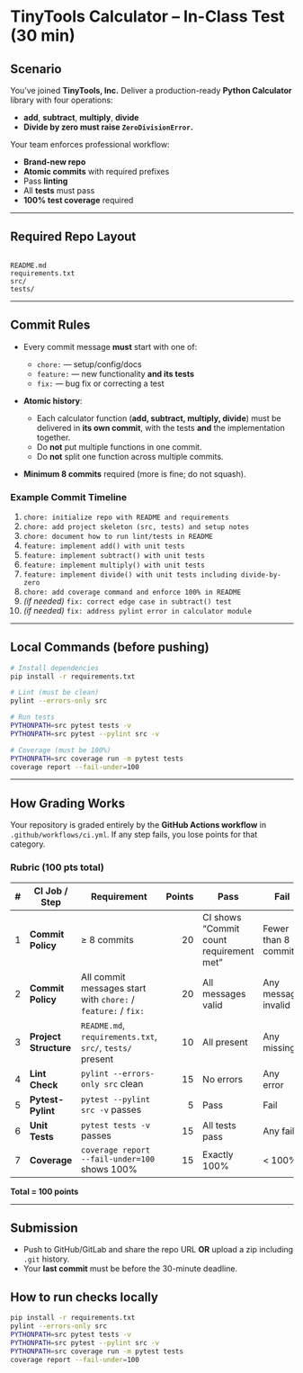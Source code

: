 # TinyTools Calculator – In-Class Test (30 min)

## Scenario
You’ve joined **TinyTools, Inc.** Deliver a production-ready **Python Calculator** library with four operations:

- **add**, **subtract**, **multiply**, **divide**  
- **Divide by zero must raise `ZeroDivisionError`.**

Your team enforces professional workflow:  
- **Brand-new repo**  
- **Atomic commits** with required prefixes  
- Pass **linting**  
- All **tests** must pass  
- **100% test coverage** required  

---

## Required Repo Layout
```

README.md
requirements.txt
src/
tests/

````

---

## Commit Rules
- Every commit message **must** start with one of:  
  - `chore:` — setup/config/docs  
  - `feature:` — new functionality **and its tests**  
  - `fix:` — bug fix or correcting a test  

- **Atomic history**:
  - Each calculator function (**add, subtract, multiply, divide**) must be delivered in **its own commit**, with the tests **and** the implementation together.  
  - Do **not** put multiple functions in one commit.  
  - Do **not** split one function across multiple commits.

- **Minimum 8 commits** required (more is fine; do not squash).

### Example Commit Timeline
1. `chore: initialize repo with README and requirements`
2. `chore: add project skeleton (src, tests) and setup notes`
3. `chore: document how to run lint/tests in README`
4. `feature: implement add() with unit tests`
5. `feature: implement subtract() with unit tests`
6. `feature: implement multiply() with unit tests`
7. `feature: implement divide() with unit tests including divide-by-zero`
8. `chore: add coverage command and enforce 100% in README`
9. *(if needed)* `fix: correct edge case in subtract() test`
10. *(if needed)* `fix: address pylint error in calculator module`

---

## Local Commands (before pushing)
```bash
# Install dependencies
pip install -r requirements.txt

# Lint (must be clean)
pylint --errors-only src

# Run tests
PYTHONPATH=src pytest tests -v
PYTHONPATH=src pytest --pylint src -v

# Coverage (must be 100%)
PYTHONPATH=src coverage run -m pytest tests
coverage report --fail-under=100
````

---

## How Grading Works

Your repository is graded entirely by the **GitHub Actions workflow** in `.github/workflows/ci.yml`.
If any step fails, you lose points for that category.

### Rubric (100 pts total)

| # | CI Job / Step         | Requirement                                                   | Points | Pass                                    | Fail                 |
| - | --------------------- | ------------------------------------------------------------- | -----: | --------------------------------------- | -------------------- |
| 1 | **Commit Policy**     | ≥ 8 commits                                                   |     20 | CI shows “Commit count requirement met” | Fewer than 8 commits |
| 2 | **Commit Policy**     | All commit messages start with `chore:` / `feature:` / `fix:` |     20 | All messages valid                      | Any message invalid  |
| 3 | **Project Structure** | `README.md`, `requirements.txt`, `src/`, `tests/` present     |     10 | All present                             | Any missing          |
| 4 | **Lint Check**        | `pylint --errors-only src` clean                              |     15 | No errors                               | Any error            |
| 5 | **Pytest-Pylint**     | `pytest --pylint src -v` passes                               |      5 | Pass                                    | Fail                 |
| 6 | **Unit Tests**        | `pytest tests -v` passes                                      |     15 | All tests pass                          | Any fail             |
| 7 | **Coverage**          | `coverage report --fail-under=100` shows 100%                 |     15 | Exactly 100%                            | < 100%               |

**Total = 100 points**

---

## Submission

* Push to GitHub/GitLab and share the repo URL **OR** upload a zip including `.git` history.
* Your **last commit** must be before the 30-minute deadline.

## How to run checks locally

```bash
pip install -r requirements.txt
pylint --errors-only src
PYTHONPATH=src pytest tests -v
PYTHONPATH=src pytest --pylint src -v
PYTHONPATH=src coverage run -m pytest tests
coverage report --fail-under=100
